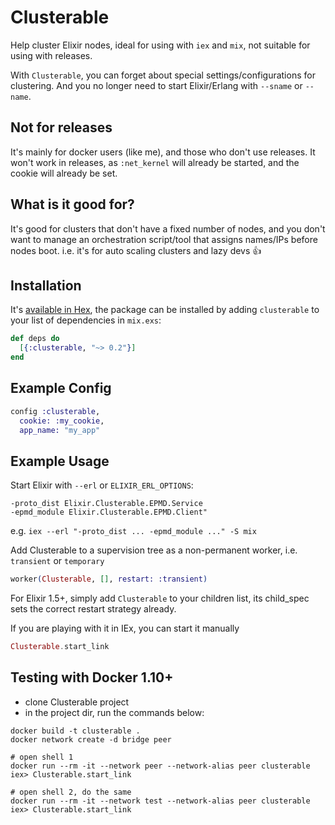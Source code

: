 # Clusterable

Help cluster Elixir nodes, ideal for using with `iex` and `mix`,
not suitable for using with releases.

With `Clusterable`, you can forget about special settings/configurations
for clustering. And you no longer need to start Elixir/Erlang with `--sname`
or `--name`.

## Not for releases

It's mainly for docker users (like me), and those who don't use releases.
It won't work in releases, as `:net_kernel` will already be started, and the cookie will already be set.

## What is it good for?

It's good for clusters that don't have a fixed number of nodes,
and you don't want to manage an orchestration script/tool that assigns names/IPs
before nodes boot. i.e. it's for auto scaling clusters and lazy devs :+1:

## Installation

It's [available in Hex](https://hex.pm/packages/clusterable), the package can be
installed by adding `clusterable` to your list of dependencies in `mix.exs`:

```elixir
def deps do
  [{:clusterable, "~> 0.2"}]
end
```

## Example Config

```elixir
config :clusterable,
  cookie: :my_cookie,
  app_name: "my_app"
```

## Example Usage

Start Elixir with `--erl` or `ELIXIR_ERL_OPTIONS`:

```
-proto_dist Elixir.Clusterable.EPMD.Service
-epmd_module Elixir.Clusterable.EPMD.Client"
```

e.g. `iex --erl "-proto_dist ... -epmd_module ..." -S mix`

Add Clusterable to a supervision tree as a non-permanent worker,
i.e. `transient` or `temporary`

```elixir
worker(Clusterable, [], restart: :transient)
```

For Elixir 1.5+, simply add `Clusterable` to your children list,
its child_spec sets the correct restart strategy already.

If you are playing with it in IEx, you can start it manually

```elixir
Clusterable.start_link
```

## Testing with Docker 1.10+

- clone Clusterable project
- in the project dir, run the commands below:

```
docker build -t clusterable .
docker network create -d bridge peer

# open shell 1
docker run --rm -it --network peer --network-alias peer clusterable
iex> Clusterable.start_link

# open shell 2, do the same
docker run --rm -it --network test --network-alias peer clusterable
iex> Clusterable.start_link
```

